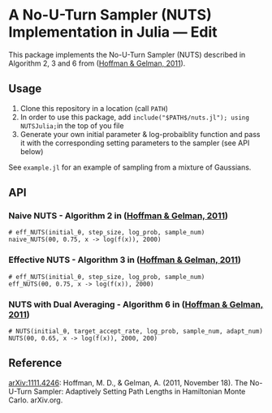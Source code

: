 # A No-U-Turn Sampler (NUTS) Implementation in Julia — Edit

This package implements the No-U-Turn Sampler (NUTS) described in Algorithm 2, 3 and 6 from ([Hoffman & Gelman, 2011][1]).

## Usage

1. Clone this repository in a location (call `PATH`)
2. In order to use this package, add `include("$PATH$/nuts.jl"); using NUTSJulia;`in the top of you file
3. Generate your own initial parameter & log-probaiblity function and pass it with the corresponding setting parameters to the sampler (see API below)

See `example.jl` for an example of sampling from a mixture of Gaussians.

## API

### Naive NUTS - Algorithm 2 in ([Hoffman & Gelman, 2011][1])

```
# eff_NUTS(initial_θ, step_size, log_prob, sample_num)
naive_NUTS(θ0, 0.75, x -> log(f(x)), 2000)
```

### Effective NUTS - Algorithm 3 in ([Hoffman & Gelman, 2011][1])

```
# eff_NUTS(initial_θ, step_size, log_prob, sample_num)
eff_NUTS(θ0, 0.75, x -> log(f(x)), 2000)
```

### NUTS with Dual Averaging - Algorithm 6 in ([Hoffman & Gelman, 2011][1])

```
# NUTS(initial_θ, target_accept_rate, log_prob, sample_num, adapt_num)
NUTS(θ0, 0.65, x -> log(f(x)), 2000, 200)
```

## Reference

[arXiv:1111.4246][1]: Hoffman, M. D., & Gelman, A. (2011, November 18). The No-U-Turn Sampler: Adaptively Setting Path Lengths in Hamiltonian Monte Carlo. arXiv.org.

[1]: http://arxiv.org/abs/1111.4246
